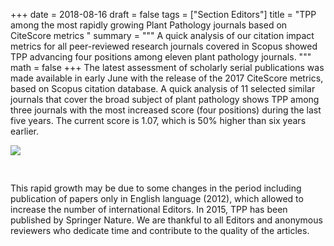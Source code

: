 +++
date = 2018-08-16
draft = false
tags = ["Section Editors"]
title = "TPP among the most rapidly growing Plant Pathology journals based on CiteScore metrics  "
summary = """
A quick analysis of our citation impact metrics for all peer-reviewed research journals covered in Scopus showed TPP advancing four positions among eleven plant pathology journals.
"""
math = false
+++ 
The latest assessment of scholarly serial publications was made available in early June with the release of the 2017 CiteScore metrics, based on Scopus citation database. A quick analysis of 11 selected similar journals that cover the broad subject of plant pathology shows TPP among three journals with the most increased score (four positions) during the last five years. The current score is 1.07, which is 50% higher than six years earlier. 

<img src = "/img/posts/citescore2017.png" style = "margin-bottom:30px">

This rapid growth may be due to some changes in the period including publication of papers only in English language (2012), which allowed to increase the number of international Editors. In 2015, TPP has been published by Springer Nature. We are thankful to all Editors and anonymous reviewers who dedicate time and contribute to the quality of the articles.









